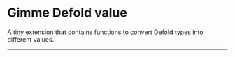 # Gimme Defold value

A tiny extension that contains functions to convert Defold types into different values.

---
